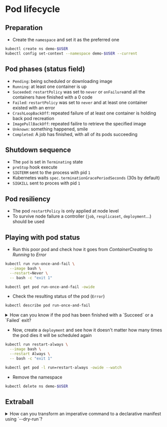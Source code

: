 # Pod lifecycle


## Preparation

* Create the `namespace` and set it as the preferred one

```bash
kubectl create ns demo-$USER
kubectl config set-context --namespace demo-$USER --current
```

## Pod phases (status field)

* `Pending`: being scheduled or downloading image
* `Running`: at least one container is up
* `Suceeded`: `restartPolicy` was set to `never` or `onFailure`and all the containers have finished with a 0 code
* `Failed`: `restartPolicy` was set to `never` and at least one container existed with an error
* `CrashLoopBackOff`: repeated failure of at least one container is holding back pod recreation
* `ImagePullBackOff`: repeated failire to retrieve the specified image
* `Unknown`: something happened, smile
* `Completed`: A job has finished, with all of its pods succeeding

## Shutdown sequence

* The `pod` is set in `Terminating` state
* `preStop` hook execute
* `SIGTERM` sent to the process with pid `1`
* Kubernetes waits `spec.terminationGracePeriodSeconds` (30s by default)
* `SIGKILL` sent to proces with pid `1`

## Pod resiliency

* The pod `restartPolicy` is only applied at node level
* To survive node failure a controller (`job`, `resplicaset`, `deployment`...) should be used

## Playing with pod status

* Run this poor pod and check how it goes from *ContainerCreating* to *Running* to *Error*

```bash
kubectl run run-once-and-fail \
  --image bash \
  --restart=Never \
  -- bash -c "exit 1"

kubectl get pod run-once-and-fail -owide
```

* Check the resulting status of the pod (`Error`)

```bash
kubectl describe pod run-once-and-fail
```

<details>
<summary>
How can you know if the pod has been finished with a `Succeed` or a `Failed` exit?
</summary>

```bash
kubectl get pod run-once-and-fail -o json | jq .status.containerStatuses[].state
```
</details>

* Now, create a `deployment` and see how it doesn't matter how many times the pod dies it will be scheduled again

```bash
kubectl run restart-always \
  --image bash \
  --restart Always \
  -- bash -c "exit 1"

kubectl get pod -l run=restart-always -owide --watch
```

* Remove the namespace

```bash
kubectl delete ns demo-$USER
```


## Extraball

<details>
<summary>
How can you transform an imperative command to a declarative manifest using `--dry-run`?
</summary>

```bash
kubectl run run-once-and-fail \
  --image=busybox \
  --restart=Never \
  -n demo-$USER \
  --dry-run=True \
  -oyaml \
  -- sh -c "exit 1" 
```
</details>
